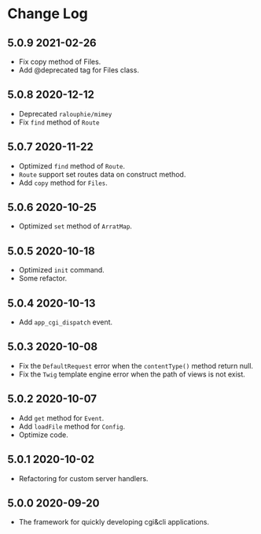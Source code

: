 # Change Log

## 5.0.9 2021-02-26

- Fix copy method of Files.
- Add @deprecated tag for Files class.

## 5.0.8 2020-12-12

- Deprecated `ralouphie/mimey`
- Fix `find` method of `Route`

## 5.0.7 2020-11-22

- Optimized `find` method of `Route`.
- `Route` support set routes data on construct method.
- Add `copy` method for `Files`.

## 5.0.6 2020-10-25

- Optimized `set` method of  `ArratMap`.

## 5.0.5 2020-10-18

- Optimized `init` command.
- Some refactor.

## 5.0.4 2020-10-13

- Add `app_cgi_dispatch` event.

## 5.0.3 2020-10-08

- Fix the `DefaultRequest` error when the `contentType()` method return null.
- Fix the `Twig` template engine error when the path of views is not exist.

## 5.0.2 2020-10-07

- Add `get` method for `Event`.
- Add `loadFile` method for `Config`.
- Optimize code.

## 5.0.1 2020-10-02

- Refactoring for custom server handlers.

## 5.0.0 2020-09-20

- The framework for quickly developing cgi&cli applications.
